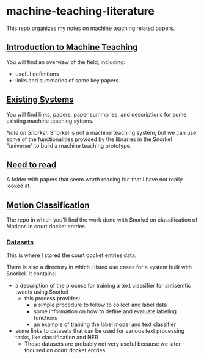 # machine-teaching-literature

This repo organizes my notes on machine teaching related papers.

## [Introduction to Machine Teaching](https://github.com/simon-benigeri/machine-teaching-literature/tree/main/introduction)

You will find an overview of the field, including:
- useful definitions
- links and summaries of some key papers

## [Existing Systems](https://github.com/simon-benigeri/machine-teaching-literature/tree/main/existing%20systems)

You will find links, papers, paper summaries, and descriptions for some existing machine teaching sytems. 

*Note on Snorkel*: Snorkel is not a machine teaching system, but we can use some of the functionalities provided by the libraries in the Snorkel "universe" to build a machine teaching prototype.

## [Need to read](https://github.com/simon-benigeri/machine-teaching-literature/tree/main/need%20to%20read)

A folder with papers that seem worth reading but that I have not really looked at.

## [Motion Classification](https://github.com/simon-benigeri/machine-teaching-literature/tree/main/datasets)

The repo in which you'll find the work done with Snorkel on classification of Motions in court docket entries.

### [Datasets](https://github.com/simon-benigeri/machine-teaching-literature/tree/main/motion%20classification/datasets)

This is where I stored the court docket entries data.

There is also a directory in which I listed use cases for a system built with Snorkel. It contains:
  - a description of the process for training a text classifier for antisemtic tweets using Snorkel
    - this process provides:
      - a simple procedure to follow to collect and label data
      - some information on how to define and evaluate labeling functions
      - an example of training the label model and text classifier
  - some links to datasets that can be used for various text processing tasks, like classification and NER
    - Those datasets are probably not very useful because we later focused on court docket entries

